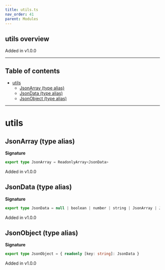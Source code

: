 ```yaml
---
title: utils.ts
nav_order: 41
parent: Modules
---
```


## utils overview

Added in v1.0.0

---

<h2 class="text-delta">Table of contents</h2>

- [utils](#utils)
  - [JsonArray (type alias)](#jsonarray-type-alias)
  - [JsonData (type alias)](#jsondata-type-alias)
  - [JsonObject (type alias)](#jsonobject-type-alias)

---

# utils

## JsonArray (type alias)

**Signature**

```ts
export type JsonArray = ReadonlyArray<JsonData>
```

Added in v1.0.0

## JsonData (type alias)

**Signature**

```ts
export type JsonData = null | boolean | number | string | JsonArray | JsonObject
```

Added in v1.0.0

## JsonObject (type alias)

**Signature**

```ts
export type JsonObject = { readonly [key: string]: JsonData }
```

Added in v1.0.0
